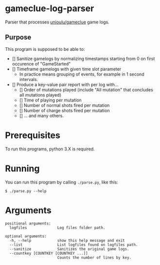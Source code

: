 # gameclue-log-parser

Parser that processes [unioulu/gameclue] game logs.

## Purpose

This program is supposed to be able to:
- [] Sanitize gamelogs by normalizing timestamps starting from 0 on first occurence of "GameStarted"
- [] Timeframe gamelogs with given time slot parameter
  - In practice means grouping of events, for example in 1 second intervals.
- [] Produce a key-value pair report with per log with...
  - [] Order of mutations played (include "All mutation" that concludes all mutations played)
  - [] Time of playing per mutation
  - [] Number of normal shots fired per mutation
  - [] Number of charge shots fired per mutation
  - [] ... and many others.

# Prerequisites

To run this programs, python 3.X is required.

# Running

You can run this program by calling ``./parse.py``, like this:
```shell
$ ./parse.py --help
```

# Arguments

```
positional arguments:
  logfiles              Log files folder path.

optional arguments:
  -h, --help            show this help message and exit
  --list                List logfiles found on logfiles path.
  --sanitize            Sanitizes the original game logs.
  --countkey [COUNTKEY [COUNTKEY ...]]
                        Counts the number of lines by key.
```

[unioulu/gameclue]: (https://github.com/unioulu/gameclue)
